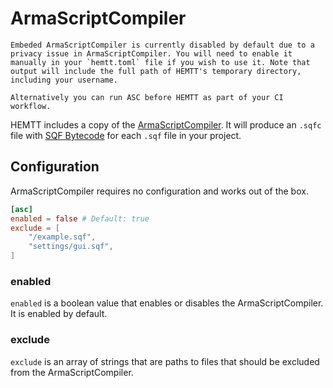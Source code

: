 # ArmaScriptCompiler

```admonish danger
Embeded ArmaScriptCompiler is currently disabled by default due to a privacy issue in ArmaScriptCompiler. You will need to enable it manually in your `hemtt.toml` file if you wish to use it. Note that output will include the full path of HEMTT's temporary directory, including your username.

Alternatively you can run ASC before HEMTT as part of your CI workflow.
```

HEMTT includes a copy of the [ArmaScriptCompiler](https://github.com/dedmen/ArmaScriptCompiler). It will produce an `.sqfc` file with [SQF Bytecode](https://community.bistudio.com/wiki/SQF_Bytecode) for each `.sqf` file in your project.

## Configuration

ArmaScriptCompiler requires no configuration and works out of the box.

```toml
[asc]
enabled = false # Default: true
exclude = [
    "/example.sqf",
    "settings/gui.sqf",
]
```

### enabled

`enabled` is a boolean value that enables or disables the ArmaScriptCompiler. It is enabled by default.

### exclude

`exclude` is an array of strings that are paths to files that should be excluded from the ArmaScriptCompiler.
